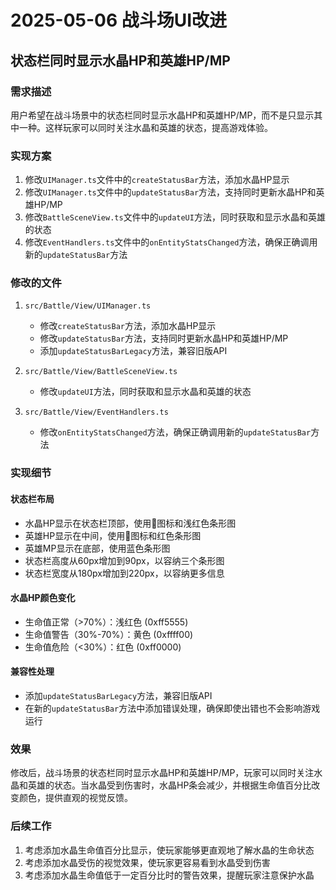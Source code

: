 # 2025-05-06 战斗场UI改进

## 状态栏同时显示水晶HP和英雄HP/MP

### 需求描述
用户希望在战斗场景中的状态栏同时显示水晶HP和英雄HP/MP，而不是只显示其中一种。这样玩家可以同时关注水晶和英雄的状态，提高游戏体验。

### 实现方案
1. 修改`UIManager.ts`文件中的`createStatusBar`方法，添加水晶HP显示
2. 修改`UIManager.ts`文件中的`updateStatusBar`方法，支持同时更新水晶HP和英雄HP/MP
3. 修改`BattleSceneView.ts`文件中的`updateUI`方法，同时获取和显示水晶和英雄的状态
4. 修改`EventHandlers.ts`文件中的`onEntityStatsChanged`方法，确保正确调用新的`updateStatusBar`方法

### 修改的文件
1. `src/Battle/View/UIManager.ts`
   - 修改`createStatusBar`方法，添加水晶HP显示
   - 修改`updateStatusBar`方法，支持同时更新水晶HP和英雄HP/MP
   - 添加`updateStatusBarLegacy`方法，兼容旧版API

2. `src/Battle/View/BattleSceneView.ts`
   - 修改`updateUI`方法，同时获取和显示水晶和英雄的状态

3. `src/Battle/View/EventHandlers.ts`
   - 修改`onEntityStatsChanged`方法，确保正确调用新的`updateStatusBar`方法

### 实现细节

#### 状态栏布局
- 水晶HP显示在状态栏顶部，使用💎图标和浅红色条形图
- 英雄HP显示在中间，使用🧙图标和红色条形图
- 英雄MP显示在底部，使用蓝色条形图
- 状态栏高度从60px增加到90px，以容纳三个条形图
- 状态栏宽度从180px增加到220px，以容纳更多信息

#### 水晶HP颜色变化
- 生命值正常（>70%）：浅红色 (0xff5555)
- 生命值警告（30%-70%）：黄色 (0xffff00)
- 生命值危险（<30%）：红色 (0xff0000)

#### 兼容性处理
- 添加`updateStatusBarLegacy`方法，兼容旧版API
- 在新的`updateStatusBar`方法中添加错误处理，确保即使出错也不会影响游戏运行

### 效果
修改后，战斗场景的状态栏同时显示水晶HP和英雄HP/MP，玩家可以同时关注水晶和英雄的状态。当水晶受到伤害时，水晶HP条会减少，并根据生命值百分比改变颜色，提供直观的视觉反馈。

### 后续工作
1. 考虑添加水晶生命值百分比显示，使玩家能够更直观地了解水晶的生命状态
2. 考虑添加水晶受伤的视觉效果，使玩家更容易看到水晶受到伤害
3. 考虑添加水晶生命值低于一定百分比时的警告效果，提醒玩家注意保护水晶
